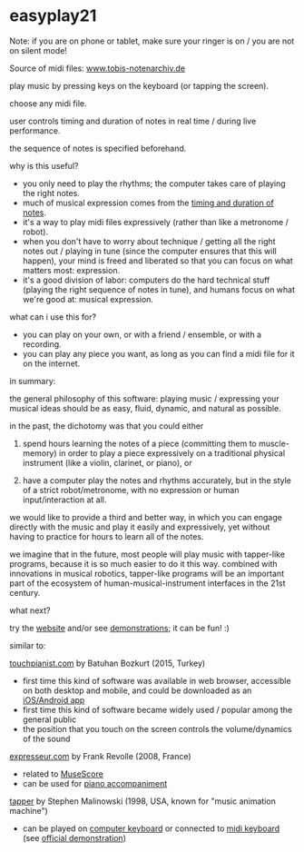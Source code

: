 # easyplay21

Note: if you are on phone or tablet, make sure your ringer is on / 
you are not on silent mode!

Source of midi files: www.tobis-notenarchiv.de

play music by pressing keys on the keyboard (or tapping the screen).

choose any midi file.

user controls timing and duration of notes in real time / during live performance.

the sequence of notes is specified beforehand.

why is this useful?
- you only need to play the rhythms; the computer takes care of playing the right notes.
- much of musical expression comes from the [timing and duration of notes](https://en.wikipedia.org/wiki/Expressive_timing).
- it's a way to play midi files expressively (rather than like a metronome / robot).
- when you don't have to worry about technique / getting all the right notes out / playing in tune (since the computer ensures that this will happen), your mind is freed and liberated so that you can focus on what matters most: expression.
- it's a good division of labor: computers do the hard technical stuff (playing the right sequence of notes in tune), and humans focus on what we're good at: musical expression.

what can i use this for?
- you can play on your own, or with a friend / ensemble, or with a recording.
- you can play any piece you want, as long as you can find a midi file for it on the internet.

in summary:

the general philosophy of this software: playing music / expressing your musical ideas should be as easy, fluid, dynamic, and natural as possible.

in the past, the dichotomy was that you could either 

1) spend hours learning the notes of a piece (committing them to muscle-memory) in order to play a piece expressively on a traditional physical instrument (like a violin, clarinet, or piano), or

2) have a computer play the notes and rhythms accurately, but in the style of a strict robot/metronome, with no expression or human input/interaction at all.

we would like to provide a third and better way, in which you can engage directly with the music and play it easily and expressively, yet without having to practice for hours to learn all of the notes.

we imagine that in the future, most people will play music with tapper-like programs, because it is so much easier to do it this way. combined with innovations in musical robotics, tapper-like programs will be an important part of the ecosystem of human-musical-instrument interfaces in the 21st century.

what next?

try the [website](https://mcchu.com/easyplay21/) and/or see [demonstrations](https://www.youtube.com/playlist?list=PLB1dz46HEVoSqZvxaY-xkh17CvYgUGq3F); it can be fun! :)

similar to:

[touchpianist.com](https://touchpianist.com/) by Batuhan Bozkurt (2015, Turkey)
 - first time this kind of software was available in web browser, accessible on both desktop and mobile, and could be downloaded as an [iOS/Android app](https://www.youtube.com/watch?v=ZtrG4893f74) 
 - first time this kind of software became widely used / popular among the general public
 - the position that you touch on the screen controls the volume/dynamics of the sound
 
[expresseur.com](http://www.expresseur.com/) by Frank Revolle (2008, France)
- related to [MuseScore](https://musescore.com/)
- can be used for [piano accompaniment](https://www.youtube.com/watch?v=LpqxokZFm6w)

[tapper](http://www.musanim.com/Tapper/) by Stephen Malinowski (1998, USA, known for "music animation machine")
- can be played on [computer keyboard](https://youtu.be/IKsGZCkoNr4?t=571) or connected to [midi keyboard](https://www.youtube.com/watch?v=gTlIYcg_LSQ) (see [official demonstration](https://www.youtube.com/watch?v=wKd4RyhivtI))
